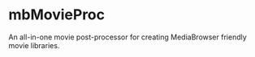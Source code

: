mbMovieProc
===========

An all-in-one movie post-processor for creating MediaBrowser friendly movie libraries.